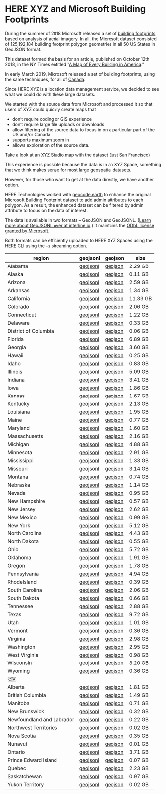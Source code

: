 # HERE XYZ and Microsoft Building Footprints

During the summer of 2018 Microsoft released a set of [building footprints](https://github.com/Microsoft/USBuildingFootprints) based on analysis of aerial imagery. In all, the Microsoft dataset consisted of 125,192,184 building footprint polygon geometries in all 50 US States in GeoJSON format.

This dataset formed the basis for an article, published on October 12th 2018, in the NY Times entitled “[A Map of Every Building in America](https://www.nytimes.com/interactive/2018/10/12/us/map-of-every-building-in-the-united-states.html).”

In early March 2019, Microsoft released a set of building footprints, using the same techniques, for all of [Canada](https://github.com/Microsoft/CanadianBuildingFootprints).

Since HERE XYZ is a location data management service, we decided to see what we could do with these large datasets.

We started with the source data from Microsoft and processed it so that users of XYZ could quickly create maps that
- don’t require coding or GIS experience
- don’t require large file uploads or downloads
- allow filtering of the source data to focus in on a particular part of the US and/or Canada
- supports maximum zoom in
- allows exploration of the source data.

Take a look at an [XYZ Studio map](https://xyz.here.com/viewer/?project_id=c9884248-dbda-4c2b-a45c-8a46d0c7d3fb) with the dataset (just San Francisco)

This experience is possible because the data is in an XYZ Space, something that we think makes sense for most large geospatial datasets.

However, for those who want to get at the data directly, we have another option.

HERE Technologies worked with [geocode.earth](https://geocode.earth) to enhance the original Microsoft Building Footprint dataset to add admin attributes to each polygon. As a result, the enhanced dataset can be filtered by admin attribute to focus on the data of interest.

The data is available in two formats – GeoJSON and GeoJSONL. ([Learn more about GeoJSONL over at interline.io](https://www.interline.io/blog/here-cli-supports-geojsonl/).) It maintains the [ODbL license granted by Microsoft](https://github.com/Microsoft/USBuildingFootprints/blob/master/LICENCE-DATA). 

Both formats can be efficiently uploaded to HERE XYZ Spaces using the HERE CLI using the `-s` streaming option.

| region | geojsonl | geojson | size |
|--------|----------|---------|------|
| Alabama | [geojsonl](https://s3.amazonaws.com/xyz-demo/msft-buildings-pelias/geojsonl/Alabama.geojsonl)| [geojson](https://s3.amazonaws.com/xyz-demo/msft-buildings-pelias/geojson/Alabama.geojson)| 2.29 GB |
| Alaska | [geojsonl](https://s3.amazonaws.com/xyz-demo/msft-buildings-pelias/geojsonl/Alaska.geojsonl)| [geojson](https://s3.amazonaws.com/xyz-demo/msft-buildings-pelias/geojson/Alaska.geojson)| 0.11 GB |
| Arizona | [geojsonl](https://s3.amazonaws.com/xyz-demo/msft-buildings-pelias/geojsonl/Arizona.geojsonl)| [geojson](https://s3.amazonaws.com/xyz-demo/msft-buildings-pelias/geojson/Arizona.geojson)| 2.59 GB |
| Arkansas | [geojsonl](https://s3.amazonaws.com/xyz-demo/msft-buildings-pelias/geojsonl/Arkansas.geojsonl)| [geojson](https://s3.amazonaws.com/xyz-demo/msft-buildings-pelias/geojson/Arkansas.geojson)| 1.34 GB |
| California | [geojsonl](https://s3.amazonaws.com/xyz-demo/msft-buildings-pelias/geojsonl/California.geojsonl)| [geojson](https://s3.amazonaws.com/xyz-demo/msft-buildings-pelias/geojson/California.geojson)| 11.33 GB |
| Colorado | [geojsonl](https://s3.amazonaws.com/xyz-demo/msft-buildings-pelias/geojsonl/Colorado.geojsonl)| [geojson](https://s3.amazonaws.com/xyz-demo/msft-buildings-pelias/geojson/Colorado.geojson)| 2.06 GB |
| Connecticut | [geojsonl](https://s3.amazonaws.com/xyz-demo/msft-buildings-pelias/geojsonl/Connecticut.geojsonl)| [geojson](https://s3.amazonaws.com/xyz-demo/msft-buildings-pelias/geojson/Connecticut.geojson)| 1.22 GB |
| Delaware | [geojsonl](https://s3.amazonaws.com/xyz-demo/msft-buildings-pelias/geojsonl/Delaware.geojsonl)| [geojson](https://s3.amazonaws.com/xyz-demo/msft-buildings-pelias/geojson/Delaware.geojson)| 0.33 GB |
| District of Columbia | [geojsonl](https://s3.amazonaws.com/xyz-demo/msft-buildings-pelias/geojsonl/DistrictofColumbia.geojsonl)| [geojson](https://s3.amazonaws.com/xyz-demo/msft-buildings-pelias/geojson/DistrictofColumbia.geojson)| 0.06 GB |
| Florida | [geojsonl](https://s3.amazonaws.com/xyz-demo/msft-buildings-pelias/geojsonl/Florida.geojsonl)| [geojson](https://s3.amazonaws.com/xyz-demo/msft-buildings-pelias/geojson/Florida.geojson)| 6.89 GB |
| Georgia | [geojsonl](https://s3.amazonaws.com/xyz-demo/msft-buildings-pelias/geojsonl/Georgia.geojsonl)| [geojson](https://s3.amazonaws.com/xyz-demo/msft-buildings-pelias/geojson/Georgia.geojson)| 3.60 GB |
| Hawaii | [geojsonl](https://s3.amazonaws.com/xyz-demo/msft-buildings-pelias/geojsonl/Hawaii.geojsonl)| [geojson](https://s3.amazonaws.com/xyz-demo/msft-buildings-pelias/geojson/Hawaii.geojson)| 0.25 GB |
| Idaho | [geojsonl](https://s3.amazonaws.com/xyz-demo/msft-buildings-pelias/geojsonl/Idaho.geojsonl)| [geojson](https://s3.amazonaws.com/xyz-demo/msft-buildings-pelias/geojson/Idaho.geojson)| 0.83 GB |
| Illinois | [geojsonl](https://s3.amazonaws.com/xyz-demo/msft-buildings-pelias/geojsonl/Illinois.geojsonl)| [geojson](https://s3.amazonaws.com/xyz-demo/msft-buildings-pelias/geojson/Illinois.geojson)| 5.09 GB |
| Indiana | [geojsonl](https://s3.amazonaws.com/xyz-demo/msft-buildings-pelias/geojsonl/Indiana.geojsonl)| [geojson](https://s3.amazonaws.com/xyz-demo/msft-buildings-pelias/geojson/Indiana.geojson)| 3.41 GB |
| Iowa | [geojsonl](https://s3.amazonaws.com/xyz-demo/msft-buildings-pelias/geojsonl/Iowa.geojsonl)| [geojson](https://s3.amazonaws.com/xyz-demo/msft-buildings-pelias/geojson/Iowa.geojson)| 1.86 GB |
| Kansas | [geojsonl](https://s3.amazonaws.com/xyz-demo/msft-buildings-pelias/geojsonl/Kansas.geojsonl)| [geojson](https://s3.amazonaws.com/xyz-demo/msft-buildings-pelias/geojson/Kansas.geojson)| 1.67 GB |
| Kentucky | [geojsonl](https://s3.amazonaws.com/xyz-demo/msft-buildings-pelias/geojsonl/Kentucky.geojsonl)| [geojson](https://s3.amazonaws.com/xyz-demo/msft-buildings-pelias/geojson/Kentucky.geojson)| 2.13 GB |
| Louisiana | [geojsonl](https://s3.amazonaws.com/xyz-demo/msft-buildings-pelias/geojsonl/Louisiana.geojsonl)| [geojson](https://s3.amazonaws.com/xyz-demo/msft-buildings-pelias/geojson/Louisiana.geojson)| 1.95 GB |
| Maine | [geojsonl](https://s3.amazonaws.com/xyz-demo/msft-buildings-pelias/geojsonl/Maine.geojsonl)| [geojson](https://s3.amazonaws.com/xyz-demo/msft-buildings-pelias/geojson/Maine.geojson)| 0.77 GB |
| Maryland | [geojsonl](https://s3.amazonaws.com/xyz-demo/msft-buildings-pelias/geojsonl/Maryland.geojsonl)| [geojson](https://s3.amazonaws.com/xyz-demo/msft-buildings-pelias/geojson/Maryland.geojson)| 1.60 GB |
| Massachusetts | [geojsonl](https://s3.amazonaws.com/xyz-demo/msft-buildings-pelias/geojsonl/Massachusetts.geojsonl)| [geojson](https://s3.amazonaws.com/xyz-demo/msft-buildings-pelias/geojson/Massachusetts.geojson)| 2.16 GB |
| Michigan | [geojsonl](https://s3.amazonaws.com/xyz-demo/msft-buildings-pelias/geojsonl/Michigan.geojsonl)| [geojson](https://s3.amazonaws.com/xyz-demo/msft-buildings-pelias/geojson/Michigan.geojson)| 4.88 GB |
| Minnesota | [geojsonl](https://s3.amazonaws.com/xyz-demo/msft-buildings-pelias/geojsonl/Minnesota.geojsonl)| [geojson](https://s3.amazonaws.com/xyz-demo/msft-buildings-pelias/geojson/Minnesota.geojson)| 2.91 GB |
| Mississippi | [geojsonl](https://s3.amazonaws.com/xyz-demo/msft-buildings-pelias/geojsonl/Mississippi.geojsonl)| [geojson](https://s3.amazonaws.com/xyz-demo/msft-buildings-pelias/geojson/Mississippi.geojson)| 1.33 GB |
| Missouri | [geojsonl](https://s3.amazonaws.com/xyz-demo/msft-buildings-pelias/geojsonl/Missouri.geojsonl)| [geojson](https://s3.amazonaws.com/xyz-demo/msft-buildings-pelias/geojson/Missouri.geojson)| 3.14 GB |
| Montana | [geojsonl](https://s3.amazonaws.com/xyz-demo/msft-buildings-pelias/geojsonl/Montana.geojsonl)| [geojson](https://s3.amazonaws.com/xyz-demo/msft-buildings-pelias/geojson/Montana.geojson)| 0.74 GB |
| Nebraska | [geojsonl](https://s3.amazonaws.com/xyz-demo/msft-buildings-pelias/geojsonl/Nebraska.geojsonl)| [geojson](https://s3.amazonaws.com/xyz-demo/msft-buildings-pelias/geojson/Nebraska.geojson)| 1.14 GB |
| Nevada | [geojsonl](https://s3.amazonaws.com/xyz-demo/msft-buildings-pelias/geojsonl/Nevada.geojsonl)| [geojson](https://s3.amazonaws.com/xyz-demo/msft-buildings-pelias/geojson/Nevada.geojson)| 0.95 GB |
| New Hampshire | [geojsonl](https://s3.amazonaws.com/xyz-demo/msft-buildings-pelias/geojsonl/NewHampshire.geojsonl)| [geojson](https://s3.amazonaws.com/xyz-demo/msft-buildings-pelias/geojson/NewHampshire.geojson)| 0.57 GB |
| New Jersey | [geojsonl](https://s3.amazonaws.com/xyz-demo/msft-buildings-pelias/geojsonl/NewJersey.geojsonl)| [geojson](https://s3.amazonaws.com/xyz-demo/msft-buildings-pelias/geojson/NewJersey.geojson)| 2.62 GB |
| New Mexico | [geojsonl](https://s3.amazonaws.com/xyz-demo/msft-buildings-pelias/geojsonl/NewMexico.geojsonl)| [geojson](https://s3.amazonaws.com/xyz-demo/msft-buildings-pelias/geojson/NewMexico.geojson)| 0.99 GB |
| New York | [geojsonl](https://s3.amazonaws.com/xyz-demo/msft-buildings-pelias/geojsonl/NewYork.geojsonl)| [geojson](https://s3.amazonaws.com/xyz-demo/msft-buildings-pelias/geojson/NewYork.geojson)| 5.12 GB |
| North Carolina | [geojsonl](https://s3.amazonaws.com/xyz-demo/msft-buildings-pelias/geojsonl/NorthCarolina.geojsonl)| [geojson](https://s3.amazonaws.com/xyz-demo/msft-buildings-pelias/geojson/NorthCarolina.geojson)| 4.43 GB |
| North Dakota | [geojsonl](https://s3.amazonaws.com/xyz-demo/msft-buildings-pelias/geojsonl/NorthDakota.geojsonl)| [geojson](https://s3.amazonaws.com/xyz-demo/msft-buildings-pelias/geojson/NorthDakota.geojson)| 0.55 GB |
| Ohio | [geojsonl](https://s3.amazonaws.com/xyz-demo/msft-buildings-pelias/geojsonl/Ohio.geojsonl)| [geojson](https://s3.amazonaws.com/xyz-demo/msft-buildings-pelias/geojson/Ohio.geojson)| 5.72 GB |
| Oklahoma | [geojsonl](https://s3.amazonaws.com/xyz-demo/msft-buildings-pelias/geojsonl/Oklahoma.geojsonl)| [geojson](https://s3.amazonaws.com/xyz-demo/msft-buildings-pelias/geojson/Oklahoma.geojson)| 1.91 GB |
| Oregon | [geojsonl](https://s3.amazonaws.com/xyz-demo/msft-buildings-pelias/geojsonl/Oregon.geojsonl)| [geojson](https://s3.amazonaws.com/xyz-demo/msft-buildings-pelias/geojson/Oregon.geojson)| 1.78 GB |
| Pennsylvania | [geojsonl](https://s3.amazonaws.com/xyz-demo/msft-buildings-pelias/geojsonl/Pennsylvania.geojsonl)| [geojson](https://s3.amazonaws.com/xyz-demo/msft-buildings-pelias/geojson/Pennsylvania.geojson)| 4.94 GB |
| RhodeIsland | [geojsonl](https://s3.amazonaws.com/xyz-demo/msft-buildings-pelias/geojsonl/RhodeIsland.geojsonl)| [geojson](https://s3.amazonaws.com/xyz-demo/msft-buildings-pelias/geojson/RhodeIsland.geojson)| 0.39 GB |
| South Carolina | [geojsonl](https://s3.amazonaws.com/xyz-demo/msft-buildings-pelias/geojsonl/SouthCarolina.geojsonl)| [geojson](https://s3.amazonaws.com/xyz-demo/msft-buildings-pelias/geojson/SouthCarolina.geojson)| 2.06 GB |
| South Dakota | [geojsonl](https://s3.amazonaws.com/xyz-demo/msft-buildings-pelias/geojsonl/SouthDakota.geojsonl)| [geojson](https://s3.amazonaws.com/xyz-demo/msft-buildings-pelias/geojson/SouthDakota.geojson)| 0.66 GB |
| Tennessee | [geojsonl](https://s3.amazonaws.com/xyz-demo/msft-buildings-pelias/geojsonl/Tennessee.geojsonl)| [geojson](https://s3.amazonaws.com/xyz-demo/msft-buildings-pelias/geojson/Tennessee.geojson)| 2.88 GB |
| Texas | [geojsonl](https://s3.amazonaws.com/xyz-demo/msft-buildings-pelias/geojsonl/Texas.geojsonl)| [geojson](https://s3.amazonaws.com/xyz-demo/msft-buildings-pelias/geojson/Texas.geojson)| 9.72 GB |
| Utah | [geojsonl](https://s3.amazonaws.com/xyz-demo/msft-buildings-pelias/geojsonl/Utah.geojsonl)| [geojson](https://s3.amazonaws.com/xyz-demo/msft-buildings-pelias/geojson/Utah.geojson)| 1.01 GB |
| Vermont | [geojsonl](https://s3.amazonaws.com/xyz-demo/msft-buildings-pelias/geojsonl/Vermont.geojsonl)| [geojson](https://s3.amazonaws.com/xyz-demo/msft-buildings-pelias/geojson/Vermont.geojson)| 0.36 GB |
| Virginia | [geojsonl](https://s3.amazonaws.com/xyz-demo/msft-buildings-pelias/geojsonl/Virginia.geojsonl)| [geojson](https://s3.amazonaws.com/xyz-demo/msft-buildings-pelias/geojson/Virginia.geojson)| 2.98 GB |
| Washington | [geojsonl](https://s3.amazonaws.com/xyz-demo/msft-buildings-pelias/geojsonl/Washington.geojsonl)| [geojson](https://s3.amazonaws.com/xyz-demo/msft-buildings-pelias/geojson/Washington.geojson)| 2.95 GB |
| West Virginia | [geojsonl](https://s3.amazonaws.com/xyz-demo/msft-buildings-pelias/geojsonl/WestVirginia.geojsonl)| [geojson](https://s3.amazonaws.com/xyz-demo/msft-buildings-pelias/geojson/WestVirginia.geojson)| 0.98 GB |
| Wisconsin | [geojsonl](https://s3.amazonaws.com/xyz-demo/msft-buildings-pelias/geojsonl/Wisconsin.geojsonl)| [geojson](https://s3.amazonaws.com/xyz-demo/msft-buildings-pelias/geojson/Wisconsin.geojson)| 3.20 GB |
| Wyoming | [geojsonl](https://s3.amazonaws.com/xyz-demo/msft-buildings-pelias/geojsonl/Wyoming.geojsonl)| [geojson](https://s3.amazonaws.com/xyz-demo/msft-buildings-pelias/geojson/Wyoming.geojson)| 0.36 GB |
| 🇨🇦 | | |
| Alberta | [geojsonl](https://s3.amazonaws.com/xyz-demo/msft-buildings-pelias/geojsonl/Alberta.geojsonl)| [geojson](https://s3.amazonaws.com/xyz-demo/msft-buildings-pelias/geojson/Alberta.geojson)| 1.81 GB |
| British Columbia | [geojsonl](https://s3.amazonaws.com/xyz-demo/msft-buildings-pelias/geojsonl/BritishColumbia.geojsonl)| [geojson](https://s3.amazonaws.com/xyz-demo/msft-buildings-pelias/geojson/BritishColumbia.geojson)| 1.49 GB |
| Manitoba | [geojsonl](https://s3.amazonaws.com/xyz-demo/msft-buildings-pelias/geojsonl/Manitoba.geojsonl)| [geojson](https://s3.amazonaws.com/xyz-demo/msft-buildings-pelias/geojson/Manitoba.geojson)| 0.71 GB |
| New Brunswick | [geojsonl](https://s3.amazonaws.com/xyz-demo/msft-buildings-pelias/geojsonl/NewBrunswick.geojsonl)| [geojson](https://s3.amazonaws.com/xyz-demo/msft-buildings-pelias/geojson/NewBrunswick.geojson)| 0.32 GB |
| Newfoundland and Labrador | [geojsonl](https://s3.amazonaws.com/xyz-demo/msft-buildings-pelias/geojsonl/NewfoundlandAndLabrador.geojsonl)| [geojson](https://s3.amazonaws.com/xyz-demo/msft-buildings-pelias/geojson/NewfoundlandAndLabrador.geojson)| 0.22 GB |
| Northwest Territories | [geojsonl](https://s3.amazonaws.com/xyz-demo/msft-buildings-pelias/geojsonl/NorthwestTerritories.geojsonl)| [geojson](https://s3.amazonaws.com/xyz-demo/msft-buildings-pelias/geojson/NorthwestTerritories.geojson)| 0.02 GB |
| Nova Scotia | [geojsonl](https://s3.amazonaws.com/xyz-demo/msft-buildings-pelias/geojsonl/NovaScotia.geojsonl)| [geojson](https://s3.amazonaws.com/xyz-demo/msft-buildings-pelias/geojson/NovaScotia.geojson)| 0.35 GB |
| Nunavut | [geojsonl](https://s3.amazonaws.com/xyz-demo/msft-buildings-pelias/geojsonl/Nunavut.geojsonl)| [geojson](https://s3.amazonaws.com/xyz-demo/msft-buildings-pelias/geojson/Nunavut.geojson)| 0.01 GB |
| Ontario | [geojsonl](https://s3.amazonaws.com/xyz-demo/msft-buildings-pelias/geojsonl/Ontario.geojsonl)| [geojson](https://s3.amazonaws.com/xyz-demo/msft-buildings-pelias/geojson/Ontario.geojson)| 3.71 GB |
| Prince Edward Island | [geojsonl](https://s3.amazonaws.com/xyz-demo/msft-buildings-pelias/geojsonl/PrinceEdwardIsland.geojsonl)| [geojson](https://s3.amazonaws.com/xyz-demo/msft-buildings-pelias/geojson/PrinceEdwardIsland.geojson)| 0.07 GB |
| Quebec | [geojsonl](https://s3.amazonaws.com/xyz-demo/msft-buildings-pelias/geojsonl/Quebec.geojsonl)| [geojson](https://s3.amazonaws.com/xyz-demo/msft-buildings-pelias/geojson/Quebec.geojson)| 2.23 GB |
| Saskatchewan | [geojsonl](https://s3.amazonaws.com/xyz-demo/msft-buildings-pelias/geojsonl/Saskatchewan.geojsonl)| [geojson](https://s3.amazonaws.com/xyz-demo/msft-buildings-pelias/geojson/Saskatchewan.geojson)| 0.97 GB |
| Yukon Territory | [geojsonl](https://s3.amazonaws.com/xyz-demo/msft-buildings-pelias/geojsonl/YukonTerritory.geojsonl)| [geojson](https://s3.amazonaws.com/xyz-demo/msft-buildings-pelias/geojson/YukonTerritory.geojson)| 0.02 GB |
           
